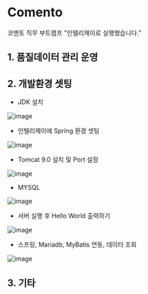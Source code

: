 # Comento
코멘토 직무 부트캠프
"인텔리제이로 실행했습니다."
## 1. 품질데이터 관리 운영

## 2. 개발환경 셋팅
- JDK 설치

![image](https://user-images.githubusercontent.com/97887047/211976490-9db887c1-12d0-4ab1-9364-f8fb087088c9.png)

- 인텔리제이에 Spring 환경 셋팅

![image](https://user-images.githubusercontent.com/97887047/212028966-95f366f2-674a-46ad-a789-3667ab5583d3.png)

- Tomcat 9.0 설치 및 Port 설정

![image](https://user-images.githubusercontent.com/97887047/212029158-f67b7cf9-2889-49fc-a945-154f0f891c48.png)

- MYSQL

![image](https://user-images.githubusercontent.com/97887047/211979933-568e5ebe-8371-48be-9dab-d8d50941dfbf.png)

- 서버 실행 후 Hello World 출력하기

![image](https://user-images.githubusercontent.com/97887047/212028746-5a2fad00-bd75-4962-a46b-ece5bc363371.png)

- 스프링, Mariadb, MyBatis 연동, 데이터 조회

![image](https://user-images.githubusercontent.com/97887047/212113326-912ee096-dc98-4f8a-8f7f-a96fb15e337b.png)



## 3. 기타
